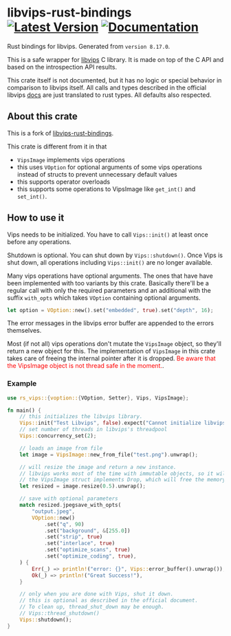 # libvips-rust-bindings &emsp;  [![Latest Version]][crates.io] [![Documentation]][docs]

[Documentation]: https://docs.rs/rs-vips/badge.svg
[docs]: https://docs.rs/rs-vips
[Latest Version]: https://img.shields.io/crates/v/rs-vips.svg
[crates.io]: https://crates.io/crates/rs-vips

Rust bindings for libvips. Generated from `version 8.17.0`.

This is a safe wrapper for [libvips](https://libvips.github.io/libvips/) C library. It is made on top of the C API and based on the introspection API results.

This crate itself is not documented, but it has no logic or special behavior in comparison to libvips itself. All calls and types described in the official libvips [docs](https://libvips.github.io/libvips/API/current/) are just translated to rust types. All defaults also respected.

## About this crate

This is a fork of [libvips-rust-bindings](https://github.com/olxgroup-oss/libvips-rust-bindings). 

This crate is different from it in that 

- `VipsImage` implements vips operations
- this uses `VOption` for optional arguments of some vips operations instead of structs to prevent unnecessary default values
- this supports operator overloads
- this supports some operations to VipsImage like `get_int()` and `set_int()`.

## How to use it

Vips needs to be initialized. You have to call `Vips::init()` at least once before any operations.  

Shutdown is optional. You can shut down by `Vips::shutdown()`. Once Vips is shut down, all operations including `Vips::init()` are no longer available.  

Many vips operations have optional arguments. The ones that have have been implemented with too variants by this crate. Basically there'll be a regular call with only the required parameters and an additional with the suffix `with_opts` which takes `VOption` containing optional arguments.  

```rust
let option = VOption::new().set("embedded", true).set("depth", 16);
```

The error messages in the libvips error buffer are appended to the errors themselves. 

Most (if not all) vips operations don't mutate the `VipsImage` object, so they'll return a new object for this. The implementation of `VipsImage` in this crate takes care of freeing the internal pointer after it is dropped. <span style="color:red">Be aware that the VipsImage object is not thread safe in the moment.</span>. 

### Example

```rust
use rs_vips::{voption::{VOption, Setter}, Vips, VipsImage};

fn main() {
    // this initializes the libvips library.
    Vips::init("Test Libvips", false).expect("Cannot initialize libvips");
    // set number of threads in libvips's threadpool
    Vips::concurrency_set(2);

    // loads an image from file
    let image = VipsImage::new_from_file("test.png").unwrap();

    // will resize the image and return a new instance.
    // libvips works most of the time with immutable objects, so it will return a new object
    // the VipsImage struct implements Drop, which will free the memory
    let resized = image.resize(0.5).unwrap();

    // save with optional parameters
    match resized.jpegsave_with_opts(
        "output.jpeg",
        VOption::new()
            .set("q", 90)
            .set("background", &[255.0])
            .set("strip", true)
            .set("interlace", true)
            .set("optimize_scans", true)
            .set("optimize_coding", true),
    ) {
        Err(_) => println!("error: {}", Vips::error_buffer().unwrap()),
        Ok(_) => println!("Great Success!"),
    }

    // only when you are done with Vips, shut it down.
    // this is optional as described in the official document.
    // To clean up, thread_shut_down may be enough.
    // Vips::thread_shutdown()
    Vips::shutdown();
}
```
